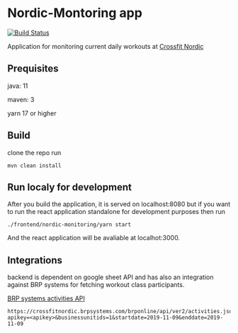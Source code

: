 # Nordic-Montoring app 
[![Build Status](https://travis-ci.org/Tandolf/nordic.svg?branch=master)](https://travis-ci.org/Tandolf/nordic)

Application for monitoring current daily workouts at [Crossfit Nordic](http:www.crossfitnordic.se)

## Prequisites

java: 11

maven: 3

yarn 17 or higher

## Build
clone the repo run
```
mvn clean install
```

## Run localy for development
After you build the application, it is served on localhost:8080 but if you want to run the react application standalone for development purposes then run

``` 
./frontend/nordic-monitoring/yarn start 
```

And the react application will be avaliable at localhot:3000.

## Integrations
backend is dependent on google sheet API and has also an integration against BRP systems for fetching workout class participants.

[BRP systems activities API](https://dok.brpsystems.se/display/API/activities)

```
https://crossfitnordic.brpsystems.com/brponline/api/ver2/activities.json?apikey=<apikey>&businessunitids=1&startdate=2019-11-09&enddate=2019-11-09
```

